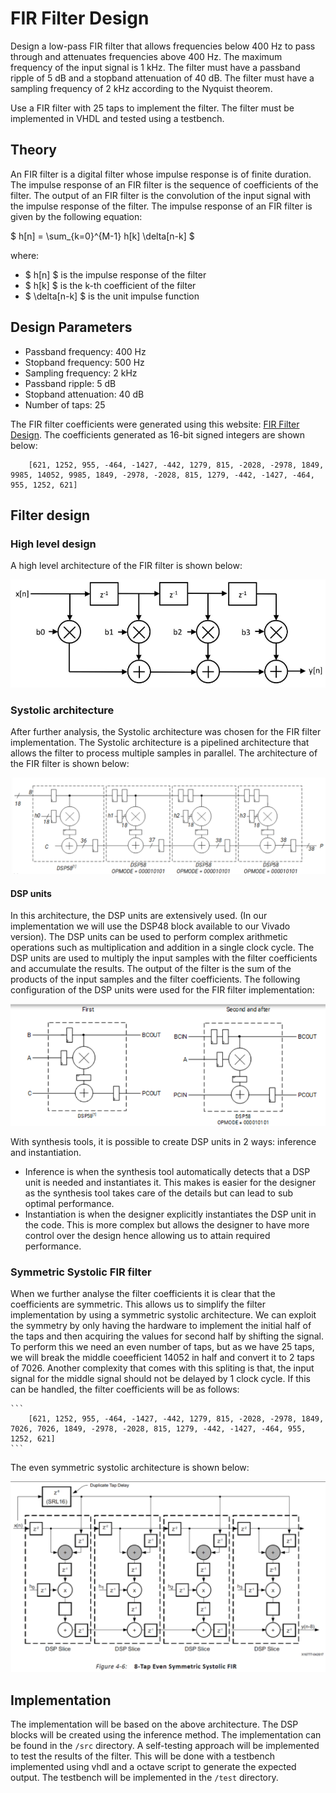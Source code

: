 # FIR Filter Design

Design a low-pass FIR filter that allows frequencies below 400 Hz to pass through and attenuates frequencies above 400 Hz. The maximum frequency of the input signal is 1 kHz. The filter must have a passband ripple of 5 dB and a stopband attenuation of 40 dB. The filter must have a sampling frequency of 2 kHz according to the Nyquist theorem.

Use a FIR filter with 25 taps to implement the filter. The filter must be implemented in VHDL and tested using a testbench.

## Theory
An FIR filter is a digital filter whose impulse response is of finite duration. The impulse response of an FIR filter is the sequence of coefficients of the filter. The output of an FIR filter is the convolution of the input signal with the impulse response of the filter. The impulse response of an FIR filter is given by the following equation:

$ h[n] = \sum_{k=0}^{M-1} h[k] \delta[n-k] $

where:
- $ h[n] $ is the impulse response of the filter
- $ h[k] $ is the k-th coefficient of the filter
- $ \delta[n-k] $ is the unit impulse function


## Design Parameters
- Passband frequency: 400 Hz
- Stopband frequency: 500 Hz
- Sampling frequency: 2 kHz
- Passband ripple: 5 dB
- Stopband attenuation: 40 dB
- Number of taps: 25

The FIR filter coefficients were generated using this website: [FIR Filter Design](http://t-filter.engineerjs.com/). The coefficients generated as 16-bit signed integers are shown below:

```
    [621, 1252, 955, -464, -1427, -442, 1279, 815, -2028, -2978, 1849, 9985, 14052, 9985, 1849, -2978, -2028, 815, 1279, -442, -1427, -464, 955, 1252, 621]
```

## Filter design

### High level design
A high level architecture of the FIR filter is shown below:

![High level design of the FIR filter](high_level_design.png)

### Systolic architecture
After further analysis, the Systolic architecture was chosen for the FIR filter implementation. The Systolic architecture is a pipelined architecture that allows the filter to process multiple samples in parallel. The architecture of the FIR filter is shown below:

![Systolic FIR filter design](systolic_design.png)

#### DSP units
In this architecture, the DSP units are extensively used. (In our implementation we will use the DSP48 block available to our Vivado version). The DSP units can be used to perform complex arithmetic operations such as multiplication and addition in a single clock cycle. The DSP units are used to multiply the input samples with the filter coefficients and accumulate the results. The output of the filter is the sum of the products of the input samples and the filter coefficients. The following configuration of the DSP units were used for the FIR filter implementation:

![DSP Unit Configuration](DSP_configuration.png)

With synthesis tools, it is possible to create DSP units in 2 ways: inference and instantiation. 
- Inference is when the synthesis tool automatically detects that a DSP unit is needed and instantiates it. This makes is easier for the designer as the synthesis tool takes care of the details but can lead to sub optimal performance.  
- Instantiation is when the designer explicitly instantiates the DSP unit in the code. This is more complex but allows the designer to have more control over the design hence allowing us to attain required performance.

### Symmetric Systolic FIR filter
When we further analyse the filter coefficients it is clear that the coefficients are symmetric. This allows us to simplify the filter implementation by using a symmetric systolic architecture. We can exploit the symmetry by only having the hardware to implement the initial half of the taps and then acquiring the values for second half by shifting the signal. To perform this we need an even number of taps, but as we have 25 taps, we will break the middle coeefficient $14052$ in half and convert it to 2 taps of $7026$. Another complexity that comes with this spliting is that, the input signal for the middle signal should not be delayed by 1 clock cycle. If this can be handled, the filter coefficients will be as follows:
    
    ```
        [621, 1252, 955, -464, -1427, -442, 1279, 815, -2028, -2978, 1849, 7026, 7026, 1849, -2978, -2028, 815, 1279, -442, -1427, -464, 955, 1252, 621]
    ```

The even symmetric systolic architecture is shown below:

![Symmetric Systolic FIR filter](symmetric_systolic_fir.png)

## Implementation
The implementation will be based on the above architecture. The DSP blocks will be created using the inference method. The implementation can be found in the `/src` directory. A self-testing approach will be implemented to test the results of the filter. This will be done with a testbench implemented using vhdl and a octave script to generate the expected output. The testbench will be implemented in the `/test` directory.


